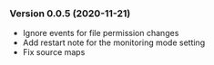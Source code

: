 ### Version 0.0.5 (2020-11-21)

- Ignore events for file permission changes
- Add restart note for the monitoring mode setting
- Fix source maps